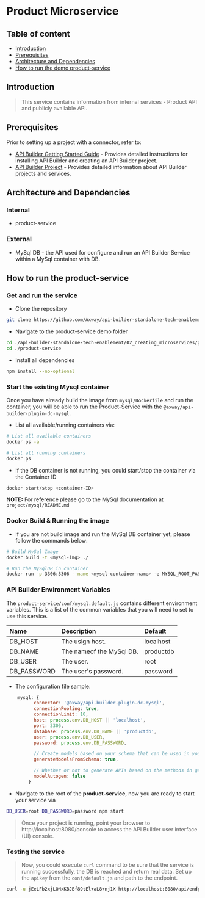 # Product Microservice

## Table of content
*	[Introduction](#introduction)
*	[Prerequisites](#prerequisites)
* [Architecture and Dependencies](#architecture-and-dependencies)
*	[How to run the demo product-service](#how-to-run-the-demo-product-service)

## Introduction
> This service contains information from internal services - Product API and publicly available API.

## Prerequisites
Prior to setting up a project with a connector, refer to:

* [API Builder Getting Started Guide](https://wiki.appcelerator.org/display/AB4/API+Builder+Getting+Started+Guide) - Provides detailed instructions for installing API Builder and creating an API Builder project.
* [API Builder Project](https://wiki.appcelerator.org/display/AB4/API+Builder+Project) - Provides detailed information about API Builder projects and services.

## Architecture and Dependencies

### Internal
- product-service
 
### External
* MySql DB - the API used for configure and run an API Builder Service within a MySql container with DB.

## How to run the product-service

### Get and run the service
* Clone the repository
```sh
git clone https://github.com/Axway/api-builder-standalone-tech-enablement.git
```

* Navigate to the product-service demo folder
```sh
cd ./api-builder-standalone-tech-enablement/02_creating_microservices/project
cd ./product-service
```

* Install all dependencies
```sh
npm install --no-optional
```

### Start the existing Mysql container
Once you have already build the image from `mysql/Dockerfile` and run the container, you will be able to run the Product-Service with the `@axway/api-builder-plugin-dc-mysql`.

* List all available/running containers via:
```sh
# List all available containers
docker ps -a

# List all running containers
docker ps
```

* If the DB container is not running, you could start/stop the container via the Container ID
```sh
docker start/stop <container-ID>
```

__NOTE:__ For reference please go to the MySql documentation at `project/mysql/README.md`

### Docker Build & Running the image
* If you are not build image and run the MySql DB container yet, please follow the commands below:
```sh
# Build MySql Image
docker build -t <mysql-img> ./

# Run the MySqlDB in container
docker run -p 3306:3306 --name <mysql-container-name> -e MYSQL_ROOT_PASSWORD=<your-password> -d <mysql-img>
```

### API Builder Environment Variables
The `product-service/conf/mysql.default.js` contains different environment variables. This is a list of the common variables that you will need to set to use this service.

| Name                 | Description                                         | Default                          |
|:---------------------|:----------------------------------------------------|:---------------------------------|
| DB_HOST	| The usign host.		| localhost |
| DB_NAME         | The nameof the MySql DB.    | productdb |
| DB_USER | The user. |  root |
| DB_PASSWORD | The user's password.  | password |

* The configuration file sample:
```js
    mysql: {
          connector: '@axway/api-builder-plugin-dc-mysql',
          connectionPooling: true,
          connectionLimit: 10,
          host: process.env.DB_HOST || 'localhost',
          port: 3306,
          database: process.env.DB_NAME || 'productdb',
          user: process.env.DB_USER,
          password: process.env.DB_PASSWORD,

          // Create models based on your schema that can be used in your API.
          generateModelsFromSchema: true,

          // Whether or not to generate APIs based on the methods in generated models.
          modelAutogen: false
        }
```

* Navigate to the root of the __product-service__, now you are ready to start your service via
```sh
DB_USER=root DB_PASSWORD=password npm start
```

> Once your project is running, point your browser to http://localhost:8080/console to access the API Builder user interface (UI) console.


### Testing the service
> Now, you could execute `curl` command to be sure that the service is running successfully, the DB is reached and return real data. Set up the `apikey` from the `conf/default.js` and path to the endpoint.

```sh
curl -u jEeLFb2xjLQNxKBJBf89tEl+aL8+nj1X http://localhost:8080/api/endpoints/products
```
